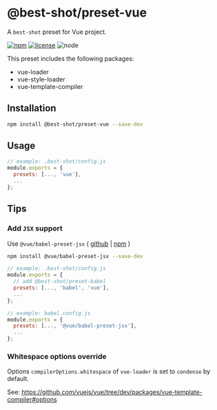# @best-shot/preset-vue

A `best-shot` preset for Vue project.

[npm-url]: https://www.npmjs.com/package/@best-shot/preset-vue
[npm-badge]: https://img.shields.io/npm/v/@best-shot/preset-vue.svg?style=flat-square&logo=npm
[github-url]: https://github.com/Airkro/best-shot/tree/master/packages/preset-vue
[node-badge]: https://img.shields.io/node/v/@best-shot/preset-vue.svg?style=flat-square&colorB=green&logo=node.js
[license-badge]: https://img.shields.io/npm/l/@best-shot/preset-vue.svg?style=flat-square&colorB=blue&logo=github

[![npm][npm-badge]][npm-url]
[![license][license-badge]][github-url]
![node][node-badge]

This preset includes the following packages:

- vue-loader
- vue-style-loader
- vue-template-compiler

## Installation

```bash
npm install @best-shot/preset-vue --save-dev
```

## Usage

```js
// example: .best-shot/config.js
module.exports = {
  presets: [..., 'vue'],
  ...
};
```

## Tips

### Add `JSX` support

Use `@vue/babel-preset-jsx` ( [github](https://github.com/vuejs/jsx) | [npm](https://www.npmjs.com/package/@vue/babel-preset-jsx) )

```bash
npm install @vue/babel-preset-jsx --save-dev
```

```js
// example: .best-shot/config.js
module.exports = {
  // add @best-shot/preset-babel
  presets: [..., 'babel', 'vue'],
  ...
};

// example: babel.config.js
module.exports = {
  presets: [..., '@vue/babel-preset-jsx'],
  ...
};
```

### Whitespace options override

Options `compilerOptions.whitespace` of `vue-loader` is set to `condense` by default.

See: <https://github.com/vuejs/vue/tree/dev/packages/vue-template-compiler#options>
